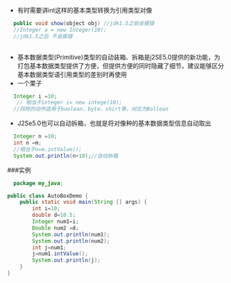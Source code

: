 - 有时需要讲int这样的基本类型转换为引用类型对像
```java
  public void show(object obj) //jdk1.5之前会报错
  //Integer a = new Integer(10);
  //jdk1.5之后 不会报错
  
```
- 基本数据类型(Primitive)类型的自动装箱、拆箱是j2SE5.0提供的新功能，为打包基本数据类型提供了方便，但提供方便的同时隐藏了细节，建议能够区分基本数据类型语引用类型的差别时再使用
- 一个栗子
```java
  Integer i =10;
   // 相当于integer i= new intege(10);
  //同样的动作适用于boolean、byte、shirt等，对应为Bollean
```
- J2Se5.0也可以自动拆箱，也就是将对像种的基本数据类型信息自动取出
```java
  Integer n =10;
  int n =m;
  //相当于n=m.intValue();
  System.out.println(n+10);//自动拆箱
```
###实例
```java
  package my_java;

public class AutoBoxDemo {
	public static void main(String [] args) {
		int i=10;
		double d=10.5;
		Integer num1=i;
		Double num2 =d;
		System.out.println(num1);
		System.out.println(num2);
		int j=num1;
		j=num1.intValue();
		System.out.println(j);
	}
}

```
